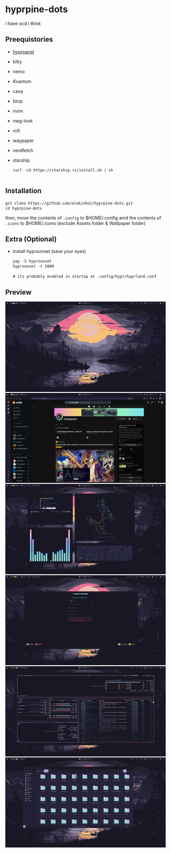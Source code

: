 # hyprpine-dots
i have ocd i think

## Preequistories

- [hyprpanel](https://hyprpanel.com/)
- kitty
- nemo
- Kvantum
- cava
- btop
- nvim
- nwg-look
- rofi
- waypaper
- nerdfetch
- starship
  
   ```
   curl -sS https://starship.rs/install.sh | sh

   
## Installation

```
git clone https://github.com/alokinho1/hyprpine-dots.git
cd hyprpine-dots
```
then, move the contents of `.config` to $HOME/.config
amd the contents of `.icons` to $HOME/.icons
(exclude Assets folder & Wallpaper folder)

## Extra (Optional)

- Install hyprsunset (save your eyes)
   ```
   yay -S hyprsunset
   hyprsunset -t 5000

   # its probably enabled in startup at .config/hypr/hyprland.conf

## Preview 
![Alt Text](https://github.com/alokinho1/hyprpine-dots/blob/main/Assets/Screenshot-2025-03-12_19%3A14%3A27.png)
![Alt Text](Assets/Screenshot-2025-03-12_19:14:39.png)
![Alt Text](Assets/Screenshot-2025-03-12_19:19:38.png)
![Alt Text](Assets/Screenshot-2025-03-12_19:19:55.png)
![Alt Text](Assets/Screenshot-2025-03-12_19:21:01.png)
![Alt Text](Assets/Screenshot-2025-03-12_19:21:29.png)




